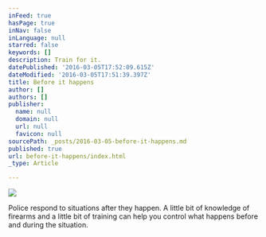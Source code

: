```yaml
---
inFeed: true
hasPage: true
inNav: false
inLanguage: null
starred: false
keywords: []
description: Train for it.
datePublished: '2016-03-05T17:52:09.615Z'
dateModified: '2016-03-05T17:51:39.397Z'
title: Before it happens
author: []
authors: []
publisher:
  name: null
  domain: null
  url: null
  favicon: null
sourcePath: _posts/2016-03-05-before-it-happens.md
published: true
url: before-it-happens/index.html
_type: Article

---
```

![](https://the-grid-user-content.s3-us-west-2.amazonaws.com/2f4389b3-4658-45fd-abd7-a0ab9ca5b264.jpg)

Police respond to situations after they happen.  A little bit of knowledge of firearms and a little bit of training can help you control what happens before and during the situation.